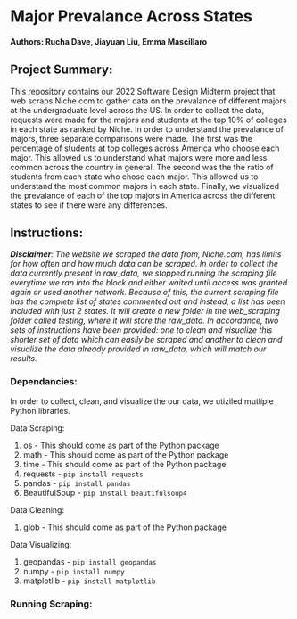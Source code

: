 # Major Prevalance Across States
#### Authors: Rucha Dave, Jiayuan Liu, Emma Mascillaro

## **Project Summary**:
This repository contains our 2022 Software Design Midterm project that web scraps Niche.com to gather data on the prevalance of different majors at the undergraduate level across the US. In order to collect the data, requests were made for the majors and students at the top 10% of colleges in each state as ranked by Niche. In order to understand the prevalance of majors, three separate comparisons were made. The first was the percentage of students at top colleges across America who choose each major. This allowed us to understand what majors were more and less common across the country in general. The second was the the ratio of students from each state who chose each major. This allowed us to understand the most common majors in each state. Finally, we visualized the prevalance of each of the top majors in America across the different states to see if there were any differences.

## **Instructions:**
***Disclaimer**: The website we scraped the data from, Niche.com, has limits for how often and how much data can be scraped. In order to collect the data currently present in raw_data, we stopped running the scraping file everytime we ran into the block and either waited until access was granted again or used another network. Because of this, the current scraping file has the complete list of states commented out and instead, a list has been included with just 2 states. It will create a new folder in the web_scraping folder called testing, where it will store the raw_data. In accordance, two sets of instructions have been provided: one to clean and visualize this shorter set of data which can easily be scraped and another to clean and visualize the data already provided in raw_data, which will match our results.*
### **Dependancies:**

In order to collect, clean, and visualize the our data, we utiziled mutliple Python libraries. 

Data Scraping:
1. os - This should come as part of the Python package
2. math - This should come as part of the Python package
3. time - This should come as part of the Python package
4. requests - `pip install requests`
5. pandas - `pip install pandas`
6. BeautifulSoup - `pip install beautifulsoup4`

Data Cleaning:
1. glob - This should come as part of the Python package

Data Visualizing: 
1. geopandas - `pip install geopandas`
2. numpy - `pip install numpy`
3. matplotlib - `pip install matplotlib`

### **Running Scraping:**








